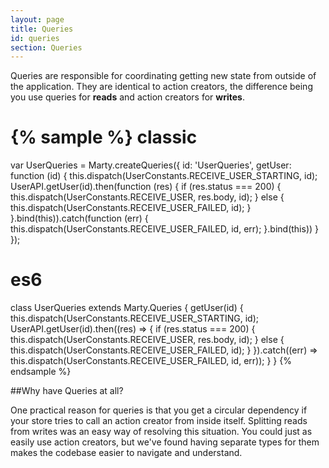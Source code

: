```yaml
---
layout: page
title: Queries
id: queries
section: Queries
---
```


Queries are responsible for coordinating getting new state from outside of the application. They are identical to action creators, the difference being you use queries for **reads** and action creators for **writes**.

{% sample %}
classic
=======
var UserQueries = Marty.createQueries({
  id: 'UserQueries',
  getUser: function (id) {
    this.dispatch(UserConstants.RECEIVE_USER_STARTING, id);
    UserAPI.getUser(id).then(function (res) {
      if (res.status === 200) {
        this.dispatch(UserConstants.RECEIVE_USER, res.body, id);
      } else {
        this.dispatch(UserConstants.RECEIVE_USER_FAILED, id);
      }
    }.bind(this)).catch(function (err) {
      this.dispatch(UserConstants.RECEIVE_USER_FAILED, id, err);
    }.bind(this))
  }
});

es6
===
class UserQueries extends Marty.Queries {
  getUser(id) {
    this.dispatch(UserConstants.RECEIVE_USER_STARTING, id);
    UserAPI.getUser(id).then((res) => {
      if (res.status === 200) {
        this.dispatch(UserConstants.RECEIVE_USER, res.body, id);
      } else {
        this.dispatch(UserConstants.RECEIVE_USER_FAILED, id);
      }
    }).catch((err) => this.dispatch(UserConstants.RECEIVE_USER_FAILED, id, err));
  }
}
{% endsample %}

##Why have Queries at all?

One practical reason for queries is that you get a circular dependency if your store tries to call an action creator from inside itself. Splitting reads from writes was an easy way of resolving this situation. You could just as easily use action creators, but we've found having separate types for them makes the codebase easier to navigate and understand.

